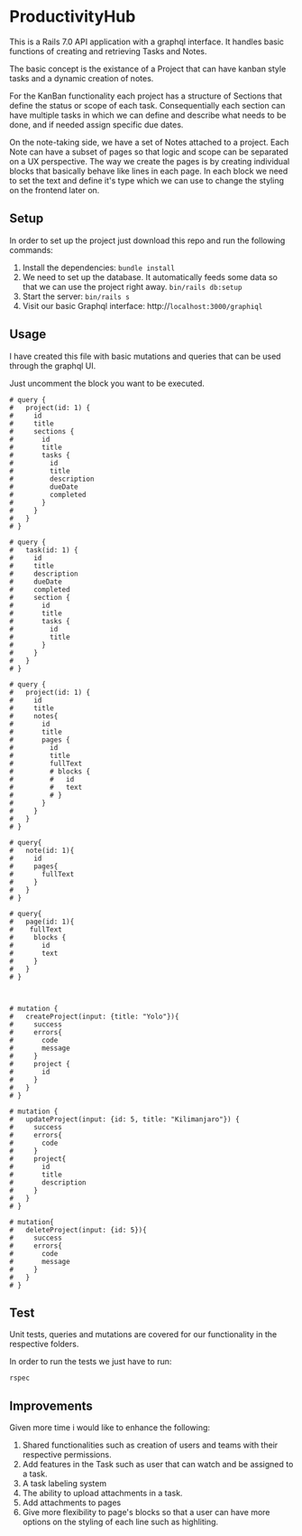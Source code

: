 # ProductivityHub

This is a Rails 7.0 API application with a graphql interface. It handles basic functions of creating and retrieving Tasks and Notes.

The basic concept is the existance of a Project that can have kanban style tasks and a dynamic creation of notes.

For the KanBan functionality each project has a structure of Sections that define the status or scope of each task. Consequentially each section can have multiple tasks in which we can define and describe what needs to be done, and if needed assign specific due dates.

On the note-taking side, we have a set of Notes attached to a project. Each Note can have a subset of pages so that logic and scope can be separated on a UX perspective. The way we create the pages is by creating individual blocks that basically behave like lines in each page. In each block we need to set the text and define it's type which we can use to change the styling on the frontend later on.

## Setup

In order to set up the project just download this repo and run the following commands:

1. Install the dependencies: `bundle install`
2. We need to set up the database. It automatically feeds some data so that we can use the project right away.
`bin/rails db:setup`
3. Start the server: `bin/rails s`
4. Visit our basic Graphql interface: http://`localhost:3000/graphiql`

## Usage

I have created this file with basic mutations and queries that can be used through the graphql UI.

Just uncomment the block you want to be executed.

```
# query {
#   project(id: 1) {
#     id
#     title
#     sections {
#       id
#       title
#       tasks {
#         id
#         title
#         description
#         dueDate
#         completed
#       }
#     }
#   }
# }

# query {
#   task(id: 1) {
#     id
#     title
#     description
#     dueDate
#     completed
#     section {
#       id
#       title
#       tasks {
#         id
#         title
#       }
#     }
#   }
# }

# query {
#   project(id: 1) {
#     id
#     title
#     notes{
#       id
#       title
#       pages {
#         id
#         title
#         fullText
#         # blocks {
#         #   id
#         #   text
#         # }
#       }
#     }
#   }
# }

# query{
#   note(id: 1){
#     id
#     pages{
#       fullText
#     }
#   }
# }

# query{
#   page(id: 1){
#    fullText
#     blocks {
#       id
#       text
#     }
#   }
# }



# mutation {
#   createProject(input: {title: "Yolo"}){
#     success
#     errors{
#       code
#       message
#     }
#     project {
#       id
#     }
#   }
# }

# mutation {
#   updateProject(input: {id: 5, title: "Kilimanjaro"}) {
#     success
#     errors{
#       code
#     }
#     project{
#       id
#       title
#       description
#     }
#   }
# }

# mutation{
#   deleteProject(input: {id: 5}){
#     success
#     errors{
#       code
#       message
#     }
#   }
# }
```

## Test

Unit tests, queries and mutations are covered for our functionality in the respective folders.

In order to run the tests we just have to run:

`rspec`

## Improvements

Given more time i would like to enhance the following:

1. Shared functionalities such as creation of users and teams with their respective permissions.
2. Add features in the Task such as user that can watch and be assigned to a task.
3. A task labeling system
4. The ability to upload attachments in a task.
5. Add attachments to pages
6. Give more flexibility to page's blocks so that a user can have more options on the styling of each line such as highliting.
